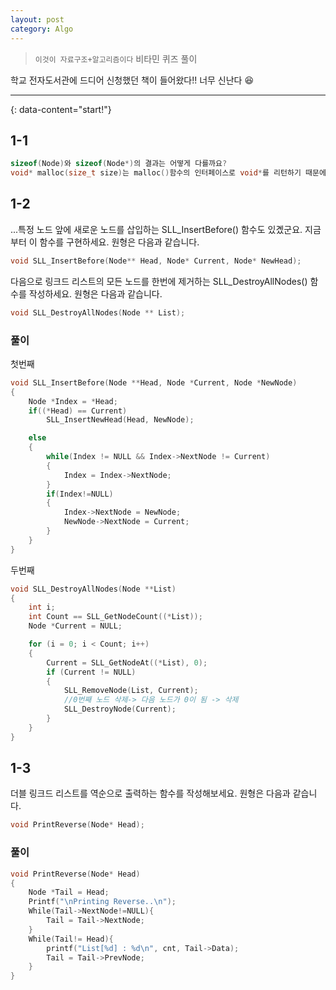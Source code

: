 ```yaml
---
layout: post
category: Algo
---
```

> `이것이 자료구조+알고리즘이다` 비타민 퀴즈 풀이

학교 전자도서관에 드디어 신청했던 책이 들어왔다!! 너무 신난다 :satisfied:

---
{: data-content="start!"}

## 1-1
```c++
sizeof(Node)와 sizeof(Node*)의 결과는 어떻게 다를까요?
void* malloc(size_t size)는 malloc()함수의 인터페이스로 void*를 리턴하기 때문에 반드시 타입캐스팅을 해줘야 한다.
```

## 1-2
...특정 노드 앞에 새로운 노드를 삽입하는 SLL_InsertBefore() 함수도 있곘군요. 지금부터 이 함수를 구현하세요. 원형은 다음과 같습니다.
```c++
void SLL_InsertBefore(Node** Head, Node* Current, Node* NewHead);
```
다음으로 링크드 리스트의 모든 노드를 한번에 제거하는 SLL_DestroyAllNodes() 함수를 작성하세요. 원형은 다음과 같습니다.
```c++
void SLL_DestroyAllNodes(Node ** List);
```

### 풀이
첫번째
```c++
void SLL_InsertBefore(Node **Head, Node *Current, Node *NewNode)
{
    Node *Index = *Head;
    if((*Head) == Current)
        SLL_InsertNewHead(Head, NewNode);

    else
    {
        while(Index != NULL && Index->NextNode != Current)
        {
            Index = Index->NextNode;
        }
        if(Index!=NULL)
        {
            Index->NextNode = NewNode;
            NewNode->NextNode = Current;
        }
    }
}
```
두번째
```c++
void SLL_DestroyAllNodes(Node **List)
{
    int i;
    int Count == SLL_GetNodeCount((*List));
    Node *Current = NULL;

    for (i = 0; i < Count; i++)
    {
        Current = SLL_GetNodeAt((*List), 0);
        if (Current != NULL)
        {
            SLL_RemoveNode(List, Current);
            //0번째 노드 삭제-> 다음 노드가 0이 됨 -> 삭제
            SLL_DestroyNode(Current);
        }
    }
}
```

## 1-3
더블 링크드 리스트를 역순으로 출력하는 함수를 작성해보세요. 원형은 다음과 같습니다.
```c++
void PrintReverse(Node* Head);
```

### 풀이

```c++
void PrintReverse(Node* Head)
{
    Node *Tail = Head;
    Printf("\nPrinting Reverse..\n");
    While(Tail->NextNode!=NULL){
        Tail = Tail->NextNode;
    }
    While(Tail!= Head){
        printf("List[%d] : %d\n", cnt, Tail->Data);
        Tail = Tail->PrevNode;
    }
}
```

